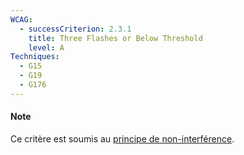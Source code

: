 ```yaml
---
WCAG:
  - successCriterion: 2.3.1
    title: Three Flashes or Below Threshold
    level: A
Techniques:
  - G15
  - G19
  - G176
---
```


#### Note

Ce critère est soumis au [principe de non-interférence](../../obligations/evaluation-conformite/#principe-de-non-interférence).
